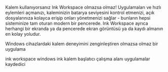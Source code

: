 [//]: # (Description)

Kalem kullanıyorsanız Ink Workspace olmazsa olmaz! Uygulamaları ve hızlı eylemleri açmanızı, kaleminizin batarya seviyesini kontrol etmenizi, açık dosyalarınıza kolayca erişip onları yönetmenizi sağlar - bunların hepsi sisteminize tam oturan modern bir pencerede. Ink Workspace ayrıca herhangi bir ekranda ya da pencerede ekran görüntüsü ya da kaydı almanın en kolay yoludur.


[//]: # (Short description)

Windows cihazlardaki kalem deneyimini zenginleştiren olmazsa olmaz bir uygulama


[//]: # (Keywords)

ink workspace
windows ink
kalem
başlatıcı
çalışma alanı
uygulamalar
kaydedici